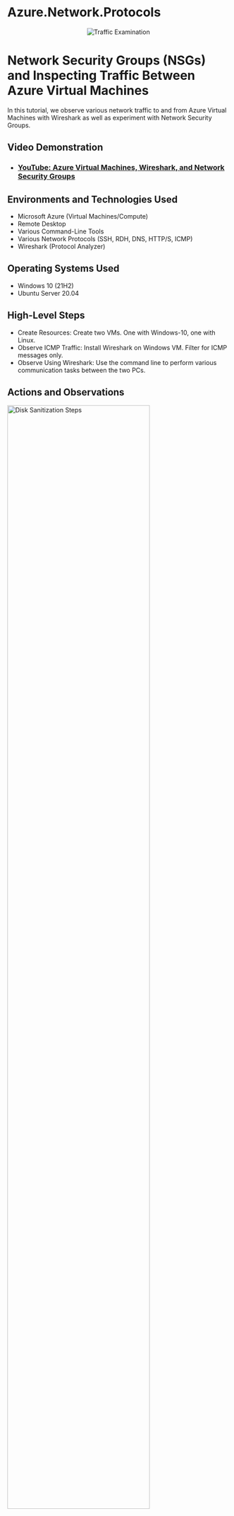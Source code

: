 # Azure.Network.Protocols
<p align="center">
<img src="https://i.imgur.com/Ua7udoS.png" alt="Traffic Examination"/> 
</p>

<h1>Network Security Groups (NSGs) and Inspecting Traffic Between Azure Virtual Machines</h1>
In this tutorial, we observe various network traffic to and from Azure Virtual Machines with Wireshark as well as experiment with Network Security Groups. <br />


<h2>Video Demonstration</h2>

- ### [YouTube: Azure Virtual Machines, Wireshark, and Network Security Groups](https://www.youtube.com)

<h2>Environments and Technologies Used</h2>

- Microsoft Azure (Virtual Machines/Compute)
- Remote Desktop
- Various Command-Line Tools
- Various Network Protocols (SSH, RDH, DNS, HTTP/S, ICMP)
- Wireshark (Protocol Analyzer)

<h2>Operating Systems Used </h2>

- Windows 10 (21H2)
- Ubuntu Server 20.04

<h2>High-Level Steps</h2>

- Create Resources: Create two VMs.  One with Windows-10, one with Linux.  
- Observe ICMP Traffic:  Install Wireshark on Windows VM.  Filter for ICMP messages only.
- Observe Using Wireshark:  Use the command line to perform various communication tasks between the two PCs.

<h2>Actions and Observations</h2>

<p>
<img src="https://i.imgur.com/JxPwNaD.png" height="80%" width="80%" alt="Disk Sanitization Steps"/>
</p>
<p>
Resourse group: Pandora with two VMs (Win-10 and Linux).
</p>
<br />

<p>
<img src="https://i.imgur.com/fSfT6Vi.png" height="80%" width="80%" alt="Disk Sanitization Steps"/>
</p>
<p>
Win-10 spamming everything.
</p>
<br />

<p>
<img src="https://i.imgur.com/49ZPSqp.png" height="80%" width="80%" alt="Disk Sanitization Steps"/>
</p>
Filtering only for icmp traffic using Wireshark.
</p>
<br />

<p>
<img src="https://i.imgur.com/SXFYoHd.png" height="80%" width="80%" alt="Disk Sanitization Steps"/>
</p>
<p>
Using perpetual ping on CMD line.
</p>
<br />

<p>
<img src="https://i.imgur.com/cWxx0Ay.png" height="80%" width="80%" alt="Disk Sanitization Steps"/>
</p>
<p>
Creating new security rule on Azure to stop pings.
</p>
<br />

<p>
<img src="https://i.imgur.com/mpS3k5l.png" height="80%" width="80%" alt="Disk Sanitization Steps"/>
</p>
<p>
Pings have now stopped.
</p>
<br />

<p>
<img src="https://i.imgur.com/3g7bmJ1.png" height="80%" width="80%" alt="Disk Sanitization Steps"/>
</p>
<p>
Logged into Linux VM through CMD.  Using SSH to establish a connection.
</p>
<br />

<p>
<img src="https://i.imgur.com/z10bsDp.png" height="80%" width="80%" alt="Disk Sanitization Steps"/>
</p>
<p>
Now back monitoring dhcp traffic on Wireshark.
</p>
<br />

<p>
<img src="https://i.imgur.com/z10bsDp.png" height="80%" width="80%" alt="Disk Sanitization Steps"/>
</p>
<p>
Now back monitoring dhcp traffic on Wireshark.
</p>
<br />
  
</p>
<br />


<p>
<img src="https://i.imgur.com/z10bsDp.png" height="80%" width="80%" alt="Disk Sanitization Steps"/>
</p>
<p>
Shows dns results for Microsoft website and traffic on Wireshark.
</p>
<br />

<p>
<img src="https://i.imgur.com/oaU9ix0.png" height="80%" width="80%" alt="Disk Sanitization Steps"/>
</p>
<p>
Final picture shows rdp using tcp port on Wireshark.
</p>
